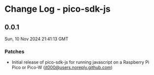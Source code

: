 # Change Log - pico-sdk-js

<!-- This log was last generated on Sun, 10 Nov 2024 21:41:13 GMT and should not be manually modified. -->

<!-- Start content -->

## 0.0.1

Sun, 10 Nov 2024 21:41:13 GMT

### Patches

- Initial release of pico-sdk-js for running javascript on a Raspberry Pi Pico or Pico-W (jt000@users.noreply.github.com)
